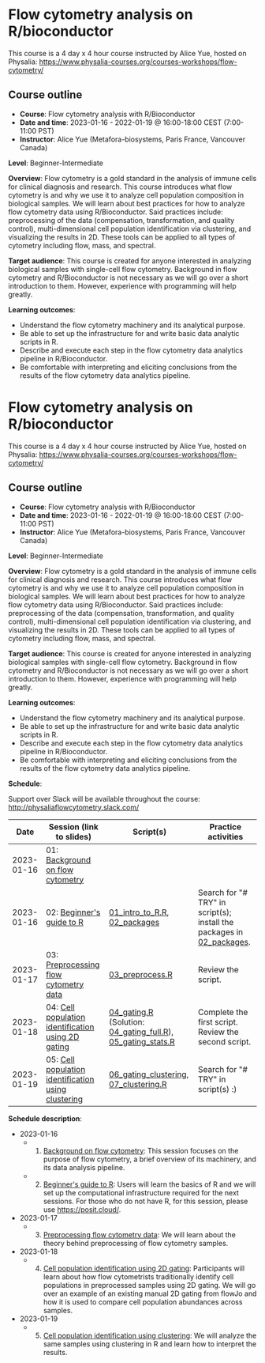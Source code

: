 # Flow cytometry analysis on R/bioconductor

This course is a 4 day x 4 hour course instructed by Alice Yue, hosted on Physalia: https://www.physalia-courses.org/courses-workshops/flow-cytometry/

## Course outline

- **Course**: Flow cytometry analysis with R/Bioconductor
- **Date and time**: 2023-01-16 - 2022-01-19 @ 16:00-18:00 CEST (7:00-11:00 PST)
- **Instructor**: Alice Yue (Metafora-biosystems, Paris France, Vancouver Canada)

**Level**: Beginner-Intermediate

**Overview**: Flow cytometry is a gold standard in the analysis of immune cells for clinical diagnosis and research. This course introduces what flow cytometry is and why we use it to analyze cell population composition in biological samples. We will learn about best practices for how to analyze flow cytometry data using R/Bioconductor. Said practices include: preprocessing of the data (compensation, transformation, and quality control), multi-dimensional cell population identification via clustering, and visualizing the results in 2D. These tools can be applied to all types of cytometry including flow, mass, and spectral.

**Target audience**: This course is created for anyone interested in analyzing biological samples with single-cell flow cytometry. Background in flow cytometry and R/Bioconductor is not necessary as we will go over a short introduction to them. However, experience with programming will help greatly.

**Learning outcomes**:
- Understand the flow cytometry machinery and its analytical purpose.
- Be able to set up the infrastructure for and write basic data analytic scripts in R.
- Describe and execute each step in the flow cytometry data analytics pipeline in R/Bioconductor.
- Be comfortable with interpreting and eliciting conclusions from the results of the flow cytometry data analytics pipeline.

# Flow cytometry analysis on R/bioconductor

This course is a 4 day x 4 hour course instructed by Alice Yue, hosted on Physalia: https://www.physalia-courses.org/courses-workshops/flow-cytometry/

## Course outline

- **Course**: Flow cytometry analysis with R/Bioconductor
- **Date and time**: 2023-01-16 - 2022-01-19 @ 16:00-18:00 CEST (7:00-11:00 PST)
- **Instructor**: Alice Yue (Metafora-biosystems, Paris France, Vancouver Canada)

**Level**: Beginner-Intermediate

**Overview**: Flow cytometry is a gold standard in the analysis of immune cells for clinical diagnosis and research. This course introduces what flow cytometry is and why we use it to analyze cell population composition in biological samples. We will learn about best practices for how to analyze flow cytometry data using R/Bioconductor. Said practices include: preprocessing of the data (compensation, transformation, and quality control), multi-dimensional cell population identification via clustering, and visualizing the results in 2D. These tools can be applied to all types of cytometry including flow, mass, and spectral.

**Target audience**: This course is created for anyone interested in analyzing biological samples with single-cell flow cytometry. Background in flow cytometry and R/Bioconductor is not necessary as we will go over a short introduction to them. However, experience with programming will help greatly.

**Learning outcomes**:
- Understand the flow cytometry machinery and its analytical purpose.
- Be able to set up the infrastructure for and write basic data analytic scripts in R.
- Describe and execute each step in the flow cytometry data analytics pipeline in R/Bioconductor.
- Be comfortable with interpreting and eliciting conclusions from the results of the flow cytometry data analytics pipeline.

**Schedule**:

Support over Slack will be available throughout the course: http://physaliaflowcytometry.slack.com/

| Date       | Session (link to slides) | Script(s) | Practice activities |
|------------|--------------------------|-----------|---------------------|
| 2023-01-16 | 01: [Background on flow cytometry](https://docs.google.com/presentation/d/1O1-l9bhTNjxBxotQkL2kOLpn5keE8tBXuIMzRn0bMw8/edit?usp=sharing) | | |
| 2023-01-16 | 02: [Beginner's guide to R](https://docs.google.com/presentation/d/1PMrVL7BRuhdmD3DsEcP2uYgE3KZIGxtoLDoIkv7s9Bs/edit?usp=sharing) | [01_intro_to_R.R](01_intro_to_R.R), [02_packages](02_packages.R) | Search for "# TRY" in script(s); install the packages in [02_packages](02_packages.R). |
| 2023-01-17 | 03: [Preprocessing flow cytometry data](https://docs.google.com/presentation/d/1HC29MJrkoxpMI59Ezz6yABd1xVn_ZyOjv_SpesqVRKo/edit?usp=sharing) | [03_preprocess.R](03_preprocess.R) | Review the script. |
| 2023-01-18 | 04: [Cell population identification using 2D gating](https://docs.google.com/presentation/d/1dANaxK4I1pclu0IcbQ0UYHcVlsWOk_ni8Otkx_m61gw/edit?usp=sharing) | [04_gating.R](04_gating.R) (Solution: [04_gating_full.R](04_gating_full.R)), [05_gating_stats.R](05_gating_stats.R) | Complete the first script. Review the second script. |
| 2023-01-19 | 05: [Cell population identification using clustering](https://docs.google.com/presentation/d/11bTFEjaQcLnSFef3A8xxEl1a37QcIRJCNrEmvscBUVk/edit?usp=sharing) | [06_gating_clustering](06_gating_clustering.R), [07_clustering.R](07_clustering.R) | Search for "# TRY" in script(s) :) |


**Schedule description**:

- 2023-01-16
    - 01. [Background on flow cytometry](https://docs.google.com/presentation/d/1O1-l9bhTNjxBxotQkL2kOLpn5keE8tBXuIMzRn0bMw8/edit?usp=sharing): This session focuses on the purpose of flow cytometry, a brief overview of its machinery, and its data analysis pipeline.
    - 02. [Beginner's guide to R](https://docs.google.com/presentation/d/1PMrVL7BRuhdmD3DsEcP2uYgE3KZIGxtoLDoIkv7s9Bs/edit?usp=sharing): Users will learn the basics of R and we will set up the computational infrastructure required for the next sessions. For those who do not have R, for this session, please use https://posit.cloud/.
- 2023-01-17
    - 03. [Preprocessing flow cytometry data](https://docs.google.com/presentation/d/1HC29MJrkoxpMI59Ezz6yABd1xVn_ZyOjv_SpesqVRKo/edit?usp=sharing): We will learn about the theory behind preprocessing of flow cytometry samples.
- 2023-01-18
    - 04. [Cell population identification using 2D gating](https://docs.google.com/presentation/d/1dANaxK4I1pclu0IcbQ0UYHcVlsWOk_ni8Otkx_m61gw/edit?usp=sharing): Participants will learn about how flow cytometrists traditionally identify cell populations in preprocessed samples using 2D gating. We will go over an example of an existing manual 2D gating from flowJo and how it is used to compare cell population abundances across samples.
- 2023-01-19
    - 05. [Cell population identification using clustering](https://docs.google.com/presentation/d/11bTFEjaQcLnSFef3A8xxEl1a37QcIRJCNrEmvscBUVk/edit?usp=sharing): We will analyze the same samples using clustering in R and learn how to interpret the results.
